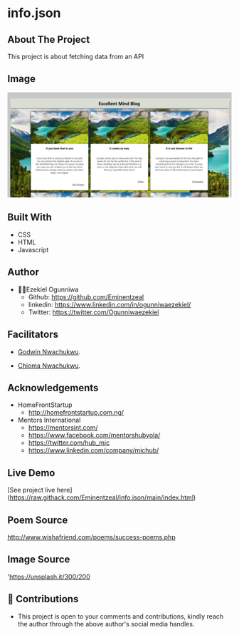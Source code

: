 # info.json

## About The Project
This project is about fetching data from an API

## Image
![landing page.](landing.png "This is the welcome interface")

## Built With
* CSS
* HTML
* Javascript

## Author
* 👨‍🦱Ezekiel Ogunniwa
  * Github: https://github.com/Eminentzeal
  * linkedin: https://www.linkedin.com/in/ogunniwaezekiel/
  * Twitter: https://twitter.com/Ogunniwaezekiel

## Facilitators
* [Godwin Nwachukwu](https://github.com/Gnwin).

* [Chioma Nwachukwu](https://github.com/Chiomy).

## Acknowledgements
* HomeFrontStartup
  * http://homefrontstartup.com.ng/
* Mentors International
  * https://mentorsint.com/
  * https://www.facebook.com/mentorshubyola/
  * https://twitter.com/hub_mic
  * https://www.linkedin.com/company/michub/

## Live Demo
[See project live here] (https://raw.githack.com/Eminentzeal/info.json/main/index.html)


## Poem Source
http://www.wishafriend.com/poems/success-poems.php

## Image Source
'https://unsplash.it/300/200

## 🤝 Contributions
* This project is open to your comments and contributions, kindly reach the author through the above author's social media handles.